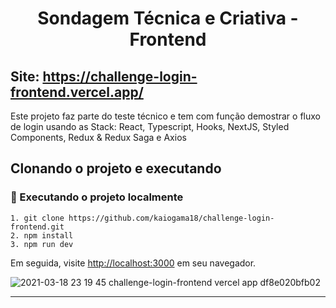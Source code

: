 <h1 align="center">
  Sondagem Técnica e Criativa - Frontend
</h1>

## Site: https://challenge-login-frontend.vercel.app/

Este projeto faz parte do teste técnico e tem com função demostrar o fluxo de login usando as Stack: React, Typescript, Hooks, NextJS, Styled Components, Redux & Redux Saga e Axios


## Clonando o projeto e executando

### 🚀 Executando o projeto localmente

```
1. git clone https://github.com/kaiogama18/challenge-login-frontend.git
2. npm install
3. npm run dev
```

Em seguida, visite [http://localhost:3000](http://localhost:3000) em seu navegador.

![2021-03-18 23 19 45 challenge-login-frontend vercel app df8e020bfb02](https://user-images.githubusercontent.com/15802576/111727026-7361b600-8840-11eb-9383-811988fe0267.png)


---
